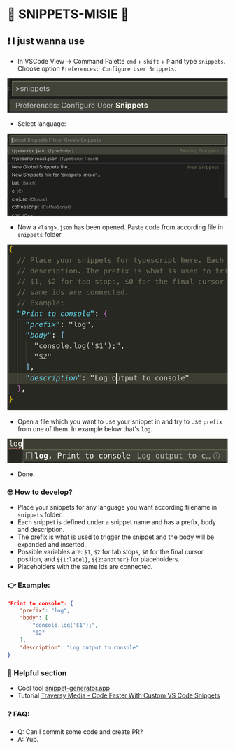 # 🐻 SNIPPETS-MISIE 🐻

## ❗️ I just wanna use

- In VSCode View -> Command Palette `cmd` + `shift` + `P` and type `snippets`. Choose option `Preferences: Configure User Snippets`:

![VScode edit snippets command](https://github.com/lebrande/snippets-misie/blob/master/assets/vscode-edit-snippets-command.png "VScode edit snippets command")

- Select language:

![Choose code language from list](https://github.com/lebrande/snippets-misie/blob/master/assets/lang-list.png "Choose code language from list")

- Now a `<lang>.json` has been opened. Paste code from according file in `snippets` folder.

![Edit file view](https://github.com/lebrande/snippets-misie/blob/master/assets/edit-file.png "Edit file view")

- Open a file which you want to use your snippet in and try to use `prefix` from one of them. In example below that's `log`.

![Use a snippet](https://github.com/lebrande/snippets-misie/blob/master/assets/usage.png "Use a snippet")
- Done.

### 🤓 How to develop?

- Place your snippets for any language you want according filename in `snippets` folder.
- Each snippet is defined under a snippet name and has a prefix, body and description. 
- The prefix is what is used to trigger the snippet and the body will be expanded and inserted.
- Possible variables are: `$1`, `$2` for tab stops, `$0` for the final cursor position, and `${1:label}`, `${2:another}` for placeholders.
- Placeholders with the same ids are connected.

### 👉 Example:

```json
"Print to console": {
	"prefix": "log",
	"body": [
		"console.log('$1');",
		"$2"
	],
	"description": "Log output to console"
}
```

### 📣 Helpful section

- Cool tool [snippet-generator.app](https://snippet-generator.app/)
- Tutorial [Traversy Media - Code Faster With Custom VS Code Snippets](https://www.youtube.com/watch?v=JIqk9UxgKEc)

### ❓ FAQ:

- Q: Can I commit some code and create PR?
- A: Yup.